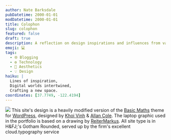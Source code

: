 ```yaml
---
author: Nate Barksdale
pubDatetime: 2000-01-01
modDatetime: 2000-01-01
title: Colophon
slug: colophon
featured: false
draft: true
description: A reflection on design inspirations and influences from various creators in the digital space.
emoji: 💻
tags:
  - 🌐 Blogging
  - ⚙️ Technology
  - 🎨 Aesthetics
  - 💡 Design
haiku: |
  Lines of inspiration,  
  Digital worlds intertwined,  
  Crafting a new space.
coordinates: [37.7749, -122.4194]
---
```


![](https://www.natebarksdale.com/wp-content/uploads/portfolio/colophon_mac_530.jpg) This site's design is a heavily modified version of the [Basic Maths](https://www.google.com/search?q=%22Basic%20Maths%22%20basicmaths.subtraction.com) theme for [WordPress](http://wordpress.org), designed by [Khoi Vinh](http://web.archive.org/web/20250209103353/https://www.subtraction.com/) & [Allan Cole](http://web.archive.org/web/20130715013657/http://fthrwght.com:80/). The laptop graphic used in the portfolio is based on a drawing by [ReiterMarkus](http://reitermarkus.deviantart.com/). All site type is in H&FJ;'s Gotham Rounded, served up by the firm's excellent cloud.typography service
